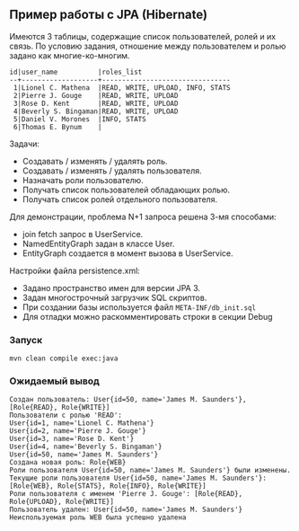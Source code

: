 ## Пример работы с JPA (Hibernate)

Имеются 3 таблицы, содержащие список пользователей, ролей и их связь. По условию задания, отношение между пользователем и ролью задано как многие-ко-многим.

```
id|user_name          |roles_list                      
--+-------------------+--------------------------------
 1|Lionel C. Mathena  |READ, WRITE, UPLOAD, INFO, STATS
 2|Pierre J. Gouge    |READ, WRITE, UPLOAD             
 3|Rose D. Kent       |READ, WRITE, UPLOAD             
 4|Beverly S. Bingaman|READ, WRITE, UPLOAD             
 5|Daniel V. Morones  |INFO, STATS                     
 6|Thomas E. Bynum    |                                
```

Задачи:

- Создавать / изменять / удалять роль.
- Создавать / изменять / удалять пользователя.
- Назначать роли пользователю.
- Получать список пользователей обладающих ролью.
- Получать список ролей отдельного пользователя.

Для демонстрации, проблема N+1 запроса решена 3-мя способами:

- join fetch запрос в UserService.
- NamedEntityGraph задан в классе User.
- EntityGraph создается в момент вызова в UserService.

Настройки файла persistence.xml:

- Задано пространство имен для версии JPA 3.
- Задан многострочный загрузчик SQL скриптов.
- При создании базы используется файл `META-INF/db_init.sql`
- Для отладки можно раскомментировать строки в секции Debug


### Запуск
```shell
mvn clean compile exec:java
```


### Ожидаемый вывод
```
Создан пользователь: User{id=50, name='James M. Saunders'}, [Role{READ}, Role{WRITE}]
Пользователи с ролью 'READ': 
User{id=1, name='Lionel C. Mathena'}
User{id=2, name='Pierre J. Gouge'}
User{id=3, name='Rose D. Kent'}
User{id=4, name='Beverly S. Bingaman'}
User{id=50, name='James M. Saunders'}
Создана новая роль: Role{WEB}
Роли пользователя User{id=50, name='James M. Saunders'} были изменены.
Текущие роли пользователя User{id=50, name='James M. Saunders'}: [Role{WEB}, Role{STATS}, Role{INFO}, Role{WRITE}]
Роли пользователя с именем 'Pierre J. Gouge': [Role{READ}, Role{UPLOAD}, Role{WRITE}]
Пользователь удален: User{id=50, name='James M. Saunders'}
Неиспользуемая роль WEB была успешно удалена
```